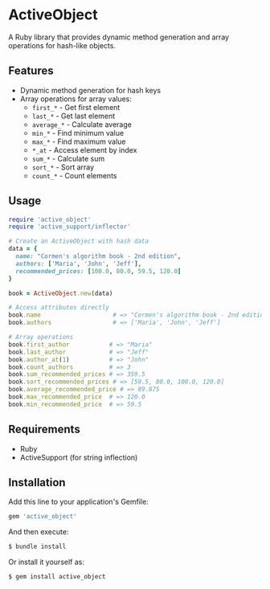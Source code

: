# ActiveObject

A Ruby library that provides dynamic method generation and array operations for hash-like objects.

## Features

- Dynamic method generation for hash keys
- Array operations for array values:
  - `first_*` - Get first element
  - `last_*` - Get last element
  - `average_*` - Calculate average
  - `min_*` - Find minimum value
  - `max_*` - Find maximum value
  - `*_at` - Access element by index
  - `sum_*` - Calculate sum
  - `sort_*` - Sort array
  - `count_*` - Count elements

## Usage

```ruby
require 'active_object'
require 'active_support/inflector'

# Create an ActiveObject with hash data
data = {
  name: "Cormen's algorithm book - 2nd edition",
  authors: ['Maria', 'John', 'Jeff'],
  recommended_prices: [100.0, 80.0, 59.5, 120.0]
}

book = ActiveObject.new(data)

# Access attributes directly
book.name                    # => "Cormen's algorithm book - 2nd edition"
book.authors                 # => ['Maria', 'John', 'Jeff']

# Array operations
book.first_author           # => "Maria"
book.last_author            # => "Jeff"
book.author_at(1)           # => "John"
book.count_authors          # => 3
book.sum_recommended_prices # => 359.5
book.sort_recommended_prices # => [59.5, 80.0, 100.0, 120.0]
book.average_recommended_price # => 89.875
book.max_recommended_price  # => 120.0
book.min_recommended_price  # => 59.5
```

## Requirements

- Ruby
- ActiveSupport (for string inflection)

## Installation

Add this line to your application's Gemfile:

```ruby
gem 'active_object'
```

And then execute:

```bash
$ bundle install
```

Or install it yourself as:

```bash
$ gem install active_object
``` 